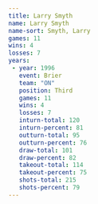 ```yaml
---
title: Larry Smyth
name: Larry Smyth
name-sort: Smyth, Larry
games: 11
wins: 4
losses: 7
years:
 - year: 1996
   event: Brier
   team: "ON"
   position: Third
   games: 11
   wins: 4
   losses: 7
   inturn-total: 120
   inturn-percent: 81
   outturn-total: 95
   outturn-percent: 76
   draw-total: 101
   draw-percent: 82
   takeout-total: 114
   takeout-percent: 75
   shots-total: 215
   shots-percent: 79
---
```

